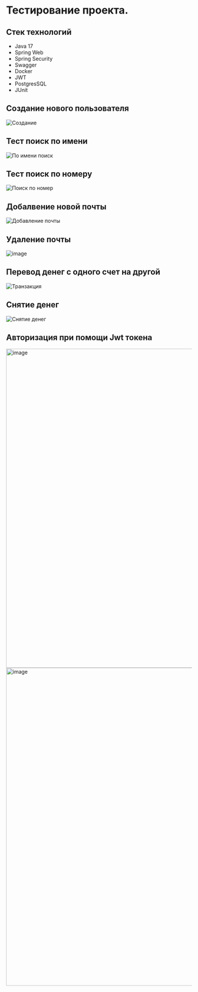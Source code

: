 # Тестирование проекта.
## Стек технологий
- Java 17
- Spring Web
- Spring Security
- Swagger
- Docker
- JWT
- PostgresSQL
- JUnit
## Создание нового пользователя
![Создание](https://github.com/Dmitrii-Rumyantsev/EffectiveMobile/assets/108349340/ddc6da28-5f81-4e2e-b907-0408c0aaff4e)




## Тест поиск по имени
![По имени поиск](https://github.com/Dmitrii-Rumyantsev/EffectiveMobile/assets/108349340/ff09bca5-0b89-4282-8527-2a75711ff2c9)

## Тест поиск по номеру
![Поиск по номер](https://github.com/Dmitrii-Rumyantsev/EffectiveMobile/assets/108349340/96b647b3-f20e-4eab-b2cf-e33ef4eeea12)

## Добалвение новой почты
![Добавление почты](https://github.com/Dmitrii-Rumyantsev/EffectiveMobile/assets/108349340/f5a91f4a-2123-4e7a-bcf7-a01b0816988c)

## Удаление почты
![image](https://github.com/Dmitrii-Rumyantsev/EffectiveMobile/assets/108349340/d3447ba5-ba6a-4575-bf04-0c0e20fdf6e9)
## Перевод денег с одного счет на другой
![Транзакция](https://github.com/Dmitrii-Rumyantsev/EffectiveMobile/assets/108349340/b46569e1-d16b-4be5-8e06-d0b7c85d0b4a)

## Снятие денег
![Снятие денег](https://github.com/Dmitrii-Rumyantsev/EffectiveMobile/assets/108349340/b058b57d-309a-48f9-8259-1f608f7d8523)

## Авторизация при помощи Jwt токена
<img width="866" alt="image" src="https://github.com/Dmitrii-Rumyantsev/EffectiveMobile/assets/108349340/86c8518b-bcb0-4374-b95d-85014c4c1334">
<img width="863" alt="image" src="https://github.com/Dmitrii-Rumyantsev/EffectiveMobile/assets/108349340/ef2ad07e-63a3-460f-8491-f97b0a87b60d">



